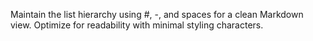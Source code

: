 Maintain the list hierarchy using #, -, and spaces for a clean Markdown view. Optimize for readability with minimal styling characters.